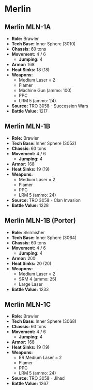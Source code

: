 # Merlin
## Merlin MLN-1A
- **Role:** Brawler
- **Tech Base:** Inner Sphere (3010)
- **Chassis:** 60 tons
- **Movement:** 4 / 6
  - **Jumping:** 4
- **Armor:** 168
- **Heat Sinks:** 18 (18)
- **Weapons:**
  - Medium Laser × 2
  - Flamer
  - Machine Gun (ammo: 100)
  - PPC
  - LRM 5 (ammo: 24)
- **Source:** TRO 3058 - Succession Wars
- **Battle Value:** 1217

## Merlin MLN-1B
- **Role:** Brawler
- **Tech Base:** Inner Sphere (3053)
- **Chassis:** 60 tons
- **Movement:** 4 / 6
  - **Jumping:** 4
- **Armor:** 168
- **Heat Sinks:** 19 (19)
- **Weapons:**
  - Medium Laser × 2
  - Flamer
  - PPC
  - LRM 5 (ammo: 24)
- **Source:** TRO 3058 - Clan Invasion
- **Battle Value:** 1228

## Merlin MLN-1B (Porter)
- **Role:** Skirmisher
- **Tech Base:** Inner Sphere (3064)
- **Chassis:** 60 tons
- **Movement:** 4 / 6
  - **Jumping:** 4
- **Armor:** 200
- **Heat Sinks:** 20 (20)
- **Weapons:**
  - Medium Laser × 2
  - SRM 4 (ammo: 25)
  - Large Laser
- **Battle Value:** 1233

## Merlin MLN-1C
- **Role:** Brawler
- **Tech Base:** Inner Sphere (3068)
- **Chassis:** 60 tons
- **Movement:** 4 / 6
  - **Jumping:** 4
- **Armor:** 168
- **Heat Sinks:** 19 (19)
- **Weapons:**
  - ER Medium Laser × 2
  - Flamer
  - PPC
  - LRM 5 (ammo: 24)
- **Source:** TRO 3058 - Jihad
- **Battle Value:** 1267

